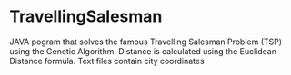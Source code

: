 # TravellingSalesman
JAVA pogram that solves the famous Travelling Salesman Problem (TSP) using the Genetic Algorithm.
Distance is calculated using the Euclidean Distance formula.
Text files contain city coordinates
